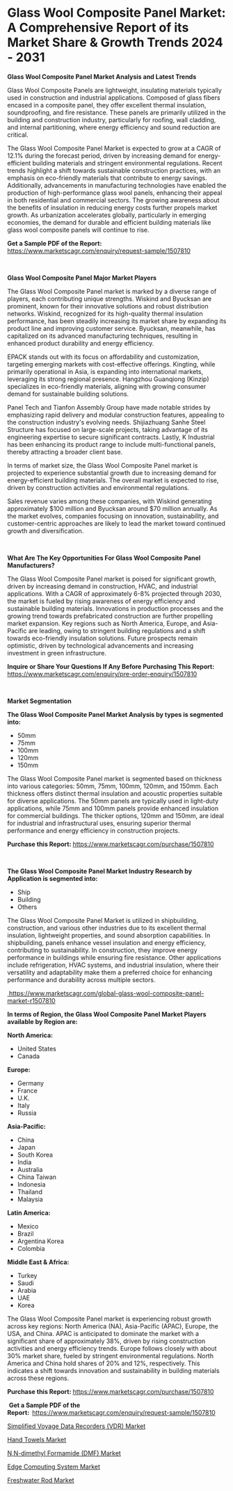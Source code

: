 <p><h1>Glass Wool Composite Panel Market: A Comprehensive Report of its Market Share & Growth Trends 2024 - 2031</h1></p><p><strong>Glass Wool Composite Panel Market Analysis and Latest Trends</strong></p>
<p><p>Glass Wool Composite Panels are lightweight, insulating materials typically used in construction and industrial applications. Composed of glass fibers encased in a composite panel, they offer excellent thermal insulation, soundproofing, and fire resistance. These panels are primarily utilized in the building and construction industry, particularly for roofing, wall cladding, and internal partitioning, where energy efficiency and sound reduction are critical.</p><p>The Glass Wool Composite Panel Market is expected to grow at a CAGR of 12.1% during the forecast period, driven by increasing demand for energy-efficient building materials and stringent environmental regulations. Recent trends highlight a shift towards sustainable construction practices, with an emphasis on eco-friendly materials that contribute to energy savings. Additionally, advancements in manufacturing technologies have enabled the production of high-performance glass wool panels, enhancing their appeal in both residential and commercial sectors. The growing awareness about the benefits of insulation in reducing energy costs further propels market growth. As urbanization accelerates globally, particularly in emerging economies, the demand for durable and efficient building materials like glass wool composite panels will continue to rise.</p></p>
<p><strong>Get a Sample PDF of the Report:&nbsp;</strong> <a href="https://www.marketscagr.com/enquiry/request-sample/1507810">https://www.marketscagr.com/enquiry/request-sample/1507810</a></p>
<p>&nbsp;</p>
<p><strong>Glass Wool Composite Panel Major Market Players</strong></p>
<p><p>The Glass Wool Composite Panel market is marked by a diverse range of players, each contributing unique strengths. Wiskind and Byucksan are prominent, known for their innovative solutions and robust distribution networks. Wiskind, recognized for its high-quality thermal insulation performance, has been steadily increasing its market share by expanding its product line and improving customer service. Byucksan, meanwhile, has capitalized on its advanced manufacturing techniques, resulting in enhanced product durability and energy efficiency.</p><p>EPACK stands out with its focus on affordability and customization, targeting emerging markets with cost-effective offerings. Kingting, while primarily operational in Asia, is expanding into international markets, leveraging its strong regional presence. Hangzhou Guanqiong (Kinzip) specializes in eco-friendly materials, aligning with growing consumer demand for sustainable building solutions.</p><p>Panel Tech and Tianfon Assembly Group have made notable strides by emphasizing rapid delivery and modular construction features, appealing to the construction industry's evolving needs. Shijiazhuang Sanhe Steel Structure has focused on large-scale projects, taking advantage of its engineering expertise to secure significant contracts. Lastly, K Industrial has been enhancing its product range to include multi-functional panels, thereby attracting a broader client base.</p><p>In terms of market size, the Glass Wool Composite Panel market is projected to experience substantial growth due to increasing demand for energy-efficient building materials. The overall market is expected to rise, driven by construction activities and environmental regulations.</p><p>Sales revenue varies among these companies, with Wiskind generating approximately $100 million and Byucksan around $70 million annually. As the market evolves, companies focusing on innovation, sustainability, and customer-centric approaches are likely to lead the market toward continued growth and diversification.</p></p>
<p>&nbsp;</p>
<p><strong>What Are The Key Opportunities For Glass Wool Composite Panel Manufacturers?</strong></p>
<p><p>The Glass Wool Composite Panel market is poised for significant growth, driven by increasing demand in construction, HVAC, and industrial applications. With a CAGR of approximately 6-8% projected through 2030, the market is fueled by rising awareness of energy efficiency and sustainable building materials. Innovations in production processes and the growing trend towards prefabricated construction are further propelling market expansion. Key regions such as North America, Europe, and Asia-Pacific are leading, owing to stringent building regulations and a shift towards eco-friendly insulation solutions. Future prospects remain optimistic, driven by technological advancements and increasing investment in green infrastructure.</p></p>
<p><strong>Inquire or Share Your Questions If Any Before Purchasing This Report:</strong> <a href="https://www.marketscagr.com/enquiry/pre-order-enquiry/1507810">https://www.marketscagr.com/enquiry/pre-order-enquiry/1507810</a></p>
<p>&nbsp;</p>
<p><strong>Market Segmentation</strong></p>
<p><strong>The Glass Wool Composite Panel Market Analysis by types is segmented into:</strong></p>
<p><ul><li>50mm</li><li>75mm</li><li>100mm</li><li>120mm</li><li>150mm</li></ul></p>
<p><p>The Glass Wool Composite Panel market is segmented based on thickness into various categories: 50mm, 75mm, 100mm, 120mm, and 150mm. Each thickness offers distinct thermal insulation and acoustic properties suitable for diverse applications. The 50mm panels are typically used in light-duty applications, while 75mm and 100mm panels provide enhanced insulation for commercial buildings. The thicker options, 120mm and 150mm, are ideal for industrial and infrastructural uses, ensuring superior thermal performance and energy efficiency in construction projects.</p></p>
<p><strong>Purchase this Report:&nbsp;</strong><a href="https://www.marketscagr.com/purchase/1507810">https://www.marketscagr.com/purchase/1507810</a></p>
<p>&nbsp;</p>
<p><strong>The Glass Wool Composite Panel Market Industry Research by Application is segmented into:</strong></p>
<p><ul><li>Ship</li><li>Building</li><li>Others</li></ul></p>
<p><p>The Glass Wool Composite Panel Market is utilized in shipbuilding, construction, and various other industries due to its excellent thermal insulation, lightweight properties, and sound absorption capabilities. In shipbuilding, panels enhance vessel insulation and energy efficiency, contributing to sustainability. In construction, they improve energy performance in buildings while ensuring fire resistance. Other applications include refrigeration, HVAC systems, and industrial insulation, where their versatility and adaptability make them a preferred choice for enhancing performance and durability across multiple sectors.</p></p>
<p><a href="https://www.marketscagr.com/global-glass-wool-composite-panel-market-r1507810">&nbsp;https://www.marketscagr.com/global-glass-wool-composite-panel-market-r1507810</a></p>
<p><strong>In terms of Region, the Glass Wool Composite Panel Market Players available by Region are:</strong></p>
<p>
    <p> <strong> North America: </strong>
        <ul>
            <li>United States</li>
            <li>Canada</li>
        </ul>
        </p> 
    <p> <strong> Europe: </strong>
        <ul>
            <li>Germany</li>
            <li>France</li>
            <li>U.K.</li>
            <li>Italy</li>
            <li>Russia</li>
        </ul>
        </p> 
    <p> <strong> Asia-Pacific: </strong>
        <ul>
            <li>China</li>
            <li>Japan</li>
            <li>South Korea</li>
            <li>India</li>
            <li>Australia</li>
            <li>China Taiwan</li>
            <li>Indonesia</li>
            <li>Thailand</li>
            <li>Malaysia</li>
        </ul>
        </p> 
    <p> <strong> Latin America: </strong>
        <ul>
            <li>Mexico</li>
            <li>Brazil</li>
            <li>Argentina Korea</li>
            <li>Colombia</li>
        </ul>
        </p> 
    <p> <strong> Middle East & Africa: </strong>
        <ul>
            <li>Turkey</li>
            <li>Saudi</li>
            <li>Arabia</li>
            <li>UAE</li>
            <li>Korea</li>
        </ul>
    </p>
    </p>
<p><p>The Glass Wool Composite Panel market is experiencing robust growth across key regions: North America (NA), Asia-Pacific (APAC), Europe, the USA, and China. APAC is anticipated to dominate the market with a significant share of approximately 38%, driven by rising construction activities and energy efficiency trends. Europe follows closely with about 30% market share, fueled by stringent environmental regulations. North America and China hold shares of 20% and 12%, respectively. This indicates a shift towards innovation and sustainability in building materials across these regions.</p></p>
<p><strong>Purchase this Report: </strong><a href="https://www.marketscagr.com/purchase/1507810">https://www.marketscagr.com/purchase/1507810</a></p>
<p>&nbsp;<strong>Get a Sample PDF of the Report:&nbsp;&nbsp;</strong><a href="https://www.marketscagr.com/enquiry/request-sample/1507810">https://www.marketscagr.com/enquiry/request-sample/1507810</a></p>
<p><strong></strong></p>
<p><p><a href="https://medium.com/@tessfeeney/global-simplified-voyage-data-recorders-vdr-market-is-projected-to-grow-at-a-cagr-of-14-6-ceda2c5addf4">Simplified Voyage Data Recorders (VDR) Market</a></p><p><a href="https://issuu.com/reportprime-2/docs/hand-towels-market-size-2030.pptx_b038be92922aa0">Hand Towels Market</a></p><p><a href="https://medium.com/@tessfeeney/future-of-innovation-global-n-n-dimethyl-formamide-dmf-market-growth-and-opportunities-2024-7e47426db214?postPublishedType=repub">N,N-dimethyl Formamide (DMF) Market</a></p><p><a href="https://www.linkedin.com/pulse/mapping-edge-computing-system-market-trends-challenges-qogjc?trackingId=QJdAVGIITki6VXtmrAU99g%3D%3D">Edge Computing System Market</a></p><p><a href="https://www.linkedin.com/pulse/market-forecasting-change-global-freshwater-rod-dynamics-wrn4e?trackingId=dYXxfnD3SbemKoGDgvEJ4A%3D%3D">Freshwater Rod Market</a></p></p>